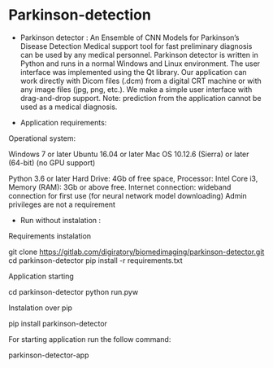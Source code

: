 # Parkinson-detection
* Parkinson detector :
An Ensemble of CNN Models for Parkinson’s Disease Detection
Medical support tool for fast preliminary diagnosis can be used by any medical personnel.  Parkinson detector is written in Python and runs in a normal Windows and Linux environment. The user interface was implemented using the Qt library.
Our application can work directly with Dicom files (.dcm) from a digital CRT machine or with any image files (jpg, png, etc.). We make a simple user interface with drag-and-drop support.
Note: prediction from the application cannot be used as a medical diagnosis.

* Application requirements:

Operational system:

Windows 7 or later
Ubuntu 16.04 or later
Mac OS 10.12.6 (Sierra) or later (64-bit) (no GPU support)


Python 3.6 or later
Hard Drive: 4Gb of free space,
Processor: Intel Core i3,
Memory (RAM): 3Gb or above free.
Internet connection: wideband connection for first use (for neural network model downloading)
Admin privileges are not a requirement


* Run without instalation :

Requirements instalation

git clone https://gitlab.com/digiratory/biomedimaging/parkinson-detector.git
cd parkinson-detector
pip install -r requirements.txt



Application starting

cd parkinson-detector
python run.pyw



Instalation over pip

pip install parkinson-detector


For starting application run the follow command:

parkinson-detector-app
